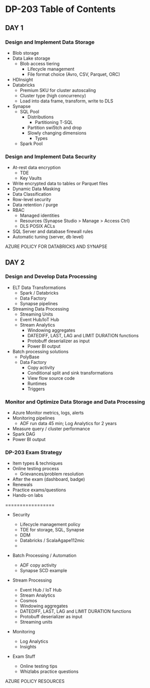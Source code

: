 # DP-203 Table of Contents

## DAY 1

### Design and Implement Data Storage

* Blob storage
* Data Lake storage
  * Blob access tiering
    * Lifecycle management
    * File format choice (Avro, CSV, Parquet, ORC)
* HDInsight
* Databricks
  * Premium SKU for cluster autoscaling
  * Cluster type (high concurrency)
  * Load into data frame, transform, write to DLS
* Synapse
  * SQL Pool
    * Distributions
      * Partitioning T-SQL
    * Partition swi5tch and drop
    * Slowly changing dimensions
      * Types
  * Spark Pool

### Design and Implement Data Security

* At-rest data encryption
  * TDE
  * Key Vaults
* Write encrypted data to tables or Parquet files
* Dynamic Data Masking
* Data Classification
* Row-level security
* Data retention / purge
* RBAC
  * Managed identities
  * Resources (Synapse Studio > Manage > Access Ctrl)
  * DLS POSIX ACLs
* SQL Server and database firewall rules
* Automatic tuning (server, db level)

AZURE POLICY FOR DATABRICKS AND SYNAPSE

## DAY 2

### Design and Develop Data Processing

* ELT Data Transformations
  * Spark / Databricks
  * Data Factory
  * Synapse pipelines
* Streaming Data Processing
  * Streaming Units
  * Event Hub/IoT Hub
  * Stream Analytics
    * Windowing aggregates
    * DATEDIFF, LAST, LAG and LIMIT DURATION functions
    * Protobuff deserializer as input
    * Power BI output
* Batch processing solutions
  * PolyBase
  * Data Factory
    * Copy activity
    * Conditional split and sink transformations
    * View flow source code
    * Runtimes
    * Triggers

### Monitor and Optimize Data Storage and Data Processing

* Azure Monitor metrics, logs, alerts
* Monitoring pipelines
  * ADF run data 45 min; Log Analytics for 2 years
* Measure query / cluster performance
* Spark DAG
* Power BI output

### DP-203 Exam Strategy

* Item types & techniques
* Online testing process
  * Grievances/problem resolution
* After the exam (dashboard, badge)
* Renewals
* Practice exams/questions
* Hands-on labs





=================

* Security
  * Lifecycle management policy
  * TDE for storage, SQL, Synapse
  * DDM
  * Databricks / ScalaAgape112mic
  *

* Batch Processing / Automation
  * ADF copy activity
  * Synapse SCD example

* Stream Processing
  * Event Hub / IoT Hub
  * Stream Analytics
  * Cosmos
  * Windowing aggregates
  * DATEDIFF, LAST, LAG and LIMIT DURATION functions
  * Protobuff deserializer as input
  * Streaming units

* Monitoring
  * Log Analytics
  * Insights

* Exam Stuff
  * Online testing tips
  * Whizlabs practice questions



AZURE POLICY RESOURCES


















